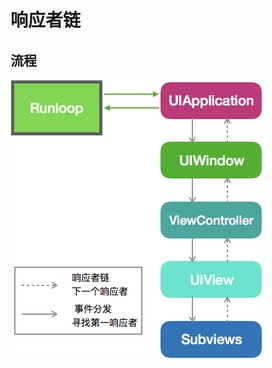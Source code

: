 #  响应者链
## 流程
![Responder Chain](https://github.com/coolboy-ccp/CCPResponderChain/blob/master/PIC/事件流程.png)

